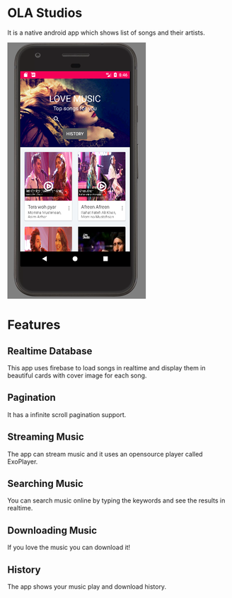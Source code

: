 # OLA Studios

It is a native android app which shows list of songs and their artists.

![Home Screen](./docs/screenshots/home.png)

# Features

## Realtime Database

This app uses firebase to load songs in realtime and display them in beautiful cards with cover image for each song.

## Pagination

It has a infinite scroll pagination support.

## Streaming Music

The app can stream music and it uses an opensource player called ExoPlayer.

## Searching Music

You can search music online by typing the keywords and see the results in realtime.

## Downloading Music

If you love the music you can download it!

## History

The app shows your music play and download history.